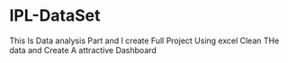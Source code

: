 # IPL-DataSet
This Is Data analysis Part 
and I create Full Project Using excel 
Clean THe data and Create A attractive Dashboard 
